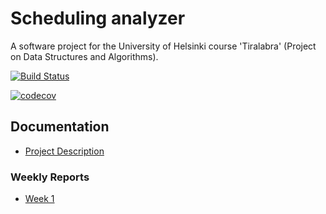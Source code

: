 # Scheduling analyzer
A software project for the University of Helsinki course 'Tiralabra' (Project on Data Structures and Algorithms).

[![Build Status](https://travis-ci.org/otsha/tiralabra-scheduler.svg?branch=master)](https://travis-ci.org/otsha/tiralabra-scheduler)

[![codecov](https://codecov.io/gh/otsha/tiralabra-scheduler/branch/master/graph/badge.svg)](https://codecov.io/gh/otsha/tiralabra-scheduler)

## Documentation
- [Project Description](https://github.com/otsha/tiralabra-scheduler/blob/master/Documentation/description.md)

### Weekly Reports
- [Week 1](https://github.com/otsha/tiralabra-scheduler/blob/master/Documentation/weekly-report-1.md)
